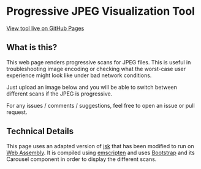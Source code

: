 # Progressive JPEG Visualization Tool

[View tool live on GitHub Pages](https://notuom.github.io/progressive-jpeg-scans/)

## What is this?

This web page renders progressive scans for JPEG files. This is useful in troubleshooting image encoding or checking what the worst-case user experience might look like under bad network conditions.

Just upload an image below and you will be able to switch between different scans if the JPEG is progressive.

For any issues / comments / suggestions, feel free to open an issue or pull request.

## Technical Details

This page uses an adapted version of [jsk](https://gist.github.com/kdzwinel/a0bb9474b10fe1003e39cc3b87588531) that has been modified to run on [Web Assembly](https://webassembly.org/). It is compiled using [emscripten](https://emscripten.org/) and uses [Bootstrap](https://getbootstrap.com/) and its Carousel component in order to display the different scans.
